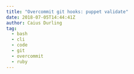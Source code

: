 ```yaml
---
title: "Overcommit git hooks: puppet validate"
date: 2018-07-05T14:44:41Z
author: Caius Durling
tag:
  - bash
  - cli
  - code
  - git
  - overcommit
  - ruby
---
```



